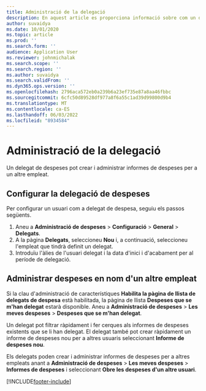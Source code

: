 ```yaml
---
title: Administració de la delegació
description: En aquest article es proporciona informació sobre com un delegat de despesa pot crear i administrar informes de despeses per a un altre empleat.
author: suvaidya
ms.date: 10/01/2020
ms.topic: article
ms.prod: ''
ms.search.form: ''
audience: Application User
ms.reviewer: johnmichalak
ms.search.scope: ''
ms.search.region: ''
ms.author: suvaidya
ms.search.validFrom: ''
ms.dyn365.ops.version: ''
ms.openlocfilehash: 2796aca572eb0a239b6a23ef735e87a8aa46fbbc
ms.sourcegitcommit: 6cfc50d89528df977a8f6a55c1ad39d99800d9b4
ms.translationtype: MT
ms.contentlocale: ca-ES
ms.lasthandoff: 06/03/2022
ms.locfileid: "8934584"
---
```

# <a name="manage-delegation"></a>Administració de la delegació
Un delegat de despeses pot crear i administrar informes de despeses per a un altre empleat.

## <a name="configuring-expense-delegation"></a>Configurar la delegació de despeses

Per configurar un usuari com a delegat de despesa, seguiu els passos següents. 
1. Aneu a **Administració de despeses** > **Configuració** > **General** > **Delegats**. 
2. A la pàgina **Delegats**, seleccioneu **Nou** i, a continuació, seleccioneu l'empleat que tindrà definit un delegat. 
3. Introduïu l'àlies de l'usuari delegat i la data d'inici i d'acabament per al període de delegació.

## <a name="manage-expenses-on-behalf-of-another-employee"></a>Administrar despeses en nom d'un altre empleat

Si la clau d'administració de característiques **Habilita la pàgina de llista de delegats de despesa** està habilitada, la pàgina de llista **Despeses que se m'han delegat** estarà disponible. Aneu a **Administració de despeses** > **Les meves despeses** > **Despeses que se m'han delegat**.

Un delegat pot filtrar ràpidament i fer cerques als informes de despeses existents que se li han delegat. El delegat també pot crear ràpidament un informe de despeses nou per a altres usuaris seleccionant **Informe de despeses nou**.

Els delegats poden crear i administrar informes de despeses per a altres empleats anant a **Administració de despeses** > **Les meves despeses** > **Informes de despeses** i seleccionant **Obre les despeses d'un altre usuari**.


[!INCLUDE[footer-include](../includes/footer-banner.md)]